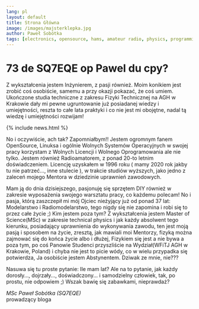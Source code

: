```yaml
---
lang: pl
layout: default
title: Strona Główna
image: /images/majsterklepka.jpg
author: Paweł Sobótka
tags: [electronics, opensource, hams, amateur radio, physics, programming, avr, sbc, arduino, diy, modeller, radio hobby]
---
```


# 73 de SQ7EQE op Pawel du cpy?

Z wykształcenia jestem Inżynierem, z pasji również. Moim konikiem jest zrobić coś osobiście, samemu a przy okazji pokazać, że coś umiem. Ukończone studia techniczne z zakresu Fizyki Technicznej na AGH w Krakowie dały mi pewne ugruntowanie już posiadanej wiedzy i umiejętności, reszta to całe lata praktyki i co nie jest mi obojętne, nadal tą wiedzę i umiejętności rozwijam!

{% include news.html %}

No i oczywiście, ach tak? Zapomniałbym!! Jestem ogromnym fanem OpenSource, Linuksa i ogólnie Wolnych Systemów Operacyjnych  w swojej pracy korzystam z Wolnych Licencji i Wolnego Oprogramowania ale nie tylko. Jestem również Radioamatorem, z ponad 20-to letnim doświadczeniem. Licencję uzyskałem w 1996 roku ( mamy 2020 rok jakby tu nie patrzeć..., inne stulecie ), w trakcie studiów wyższych, jako jedno z zaleceń mojego Mentora w dziedzinie uprawnień zawodowych. 

Mam ją do dnia dzisiejszego, pasjonuję się sprzętem DIY również w zakresie wyposażenia swojego warsztatu pracy, co każdemu polecam! No i pasja, którą zaszczepił mi mój Ojciec nieżyjący już od ponad 37 lat: Modelarstwo i Radiomodelarstwo, tego nigdy się nie zapomina i robi się to przez całe życie ;) Kim jestem poza tym?
Z wykształcenia jestem Master of Science(MSc) w zakresie technical physics i jak każdy absolwent tego kierunku, posiadający uprawnienia do wykonywania zawodu, ten jest moją pasją i sposobem na życie, zresztą, jak mawiali moi Mentorzy, fizyką można zajmować się do końca życie albo i dłużej, Fizykiem się jest a nie bywa a poza tym, po coś Panowie Studenci przyszliście na Wydział(WFiTJ AGH w Krakowie, Poland) i chyba nie jest to picie wódy, co w wielu przypadka się potwierdza, Ja osobiście jestem Abstynentem. Dziwak ze mnie, nie???

Nasuwa się tu proste pytanie: Ile mam lat? Ale na to pytanie, jak każdy dorosły..., dojrzały..., doświadczony... i samodzielny człowiek, tak, po prostu, nie odpowiem ;) Wszak bawię się zabawkami, nieprawdaż?

_MSc Paweł Sobótka (SQ7EQE)_  
prowadzący bloga
